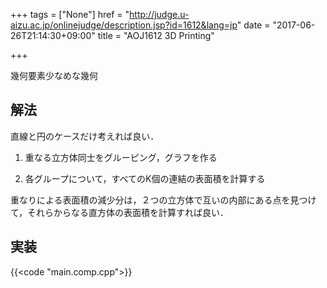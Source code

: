 +++
tags = ["None"]
href = "http://judge.u-aizu.ac.jp/onlinejudge/description.jsp?id=1612&lang=jp"
date = "2017-06-26T21:14:30+09:00"
title = "AOJ1612 3D Printing"

+++

幾何要素少なめな幾何

<!--more-->

## 解法

直線と円のケースだけ考えれば良い．

1. 重なる立方体同士をグルーピング，グラフを作る

2. 各グループについて，すべてのK個の連結の表面積を計算する

重なりによる表面積の減少分は，２つの立方体で互いの内部にある点を見つけて，それらからなる直方体の表面積を計算すれば良い．

## 実装

{{<code "main.comp.cpp">}}